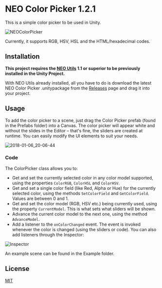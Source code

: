 ﻿# NEO Color Picker 1.2.1
This is a simple color picker to be used in Unity.

![NEOColorPicker](https://user-images.githubusercontent.com/6721656/34644375-a5a6964c-f31c-11e7-880c-21e592988ce6.png)

Currently, it supports RGB, HSV, HSL and the HTML/hexadecimal codes.

## Installation
**This project requires the [NEO Utils](https://github.com/NelsonWilliam/NEOUtils/) 1.1 or superior to be previously installed in the Unity Project.** 

With NEO Utils already installed, all you have to do is download the latest NEO Color Picker .unitypackage from the [Releases](https://github.com/NelsonWilliam/NEOColorPicker/releases/) page and drag it into your project.

## Usage
To add the color picker to a scene, just drag the Color Picker prefab (found in the Prefabs folder) into a Canvas. The color picker will appear white and without the slides in the Editor – that's fine, the sliders are created at runtime. You can easily modify the UI elements to suit your needs.

![2018-01-06_20-06-44](https://user-images.githubusercontent.com/6721656/34644408-260e4de8-f31d-11e7-843d-570d53ca9f89.png)

### Code

The ColorPicker class allows you to:

* Get and set the currently selected color in any color model supported, using the properties ``ColorRGB``, ``ColorHSL`` and ``ColorHSV``.
* Get and set a single color field (like Red, Alpha or Hue) for the currently selected color, using the methods ``SetColorField`` and ``GetColorField``. Values are between 0 and 1.
* Get and set the color model (RGB, HSV etc.) being currently used, using the property ``CurrentModel``. This is what sets what sliders will be shown.
* Advance the current color model to the next one, using the method ``AdvanceModel``.
* Add a listener to the ``onColorChanged`` event. The event is invoked whenever the color is changed (using the sliders or code). You can also add listeners through the Inspector:

![Inspector](https://user-images.githubusercontent.com/6721656/34712037-9bcbf200-f508-11e7-8dbd-057d1cb79fd2.png)

An example scene can be found in the Example folder.

## License
[MIT](/LICENSE.md)
